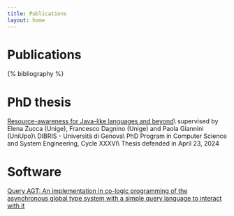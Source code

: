 ```yaml
---
title: Publications
layout: home
---
```


# Publications

{% bibliography %}

# PhD thesis
[Resource-awareness for Java-like languages and beyond](https://iris.unige.it/retrieve/0491538c-536a-4994-86a8-e55c9535a110/phdunige_4231932.pdf)\\
supervised by Elena Zucca (Unige), Francesco Dagnino (Unige) and Paola Giannini (UniUpo)\\
DIBRIS - Università di Genova\\
PhD Program in Computer Science and System Engineering, Cycle XXXVI\\
Thesis defended in April 23, 2024

# Software
[Query AGT: An implementation in co-logic programming of the asynchronous global type system with a simple query language to interact with it](https://github.com/RiccardoBianc/QueryAGT)